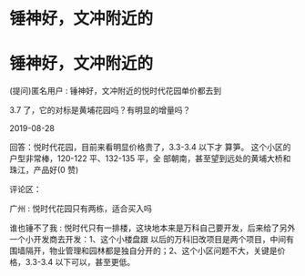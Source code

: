 # 锤神好，文冲附近的

# 锤神好，文冲附近的

(提问)匿名用户 : 锤神好，文冲附近的悦时代花园单价都去到

3.7 了，它的对标是黄埔花园吗？有明显的增量吗？

2019-08-28

回答：悦时代花园，目前来看明显价格贵了，3.3-3.4 以下才 算笋。 这个小区的户型非常棒，120-122 平、132-135 平，全 部朝南，甚至望到远处的黄埔大桥和珠江，产品好(0 赞)

评论区：

广州 : 悦时代花园只有两栋，适合买入吗

谁也锤不了我 : 悦时代只有一排楼，这块地本来是万科自己要开发，后来给了另外一个小开发商去开发：1、这个小楼盘跟 以后的万科旧改项目是两个项目，中间有围墙隔开，物业管理和园林都是独自分开的；2、这个小区问题不大，关键是价 格，3.3-3.4 以下可以，甚至更低。